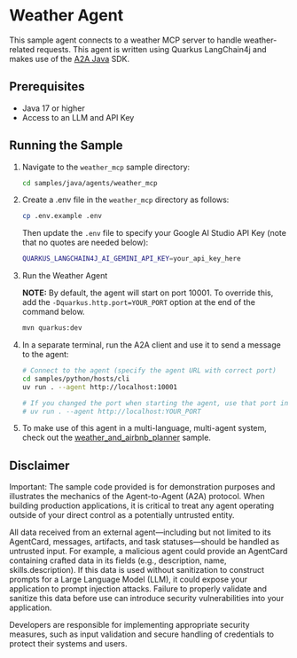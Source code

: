 # Weather Agent

This sample agent connects to a weather MCP server to handle weather-related requests. This agent is written using Quarkus LangChain4j and makes use of the [A2A Java](https://github.com/a2aproject/a2a-java) SDK.

## Prerequisites

- Java 17 or higher
- Access to an LLM and API Key

## Running the Sample

1. Navigate to the `weather_mcp` sample directory:

    ```bash
    cd samples/java/agents/weather_mcp
    ```

2. Create a .env file in the `weather_mcp` directory as follows:

   ```bash
   cp .env.example .env
   ```

   Then update the `.env` file to specify your Google AI Studio API Key (note that no quotes are needed below):

   ```bash
   QUARKUS_LANGCHAIN4J_AI_GEMINI_API_KEY=your_api_key_here
   ```

3. Run the Weather Agent

   **NOTE:**
   By default, the agent will start on port 10001. To override this, add the `-Dquarkus.http.port=YOUR_PORT` option at the end of the command below.

   ```bash
   mvn quarkus:dev
   ```

4. In a separate terminal, run the A2A client and use it to send a message to the agent:

    ```bash
    # Connect to the agent (specify the agent URL with correct port)
    cd samples/python/hosts/cli
    uv run . --agent http://localhost:10001

    # If you changed the port when starting the agent, use that port instead
    # uv run . --agent http://localhost:YOUR_PORT
    ```

5. To make use of this agent in a multi-language, multi-agent system, check out the [weather_and_airbnb_planner](../../../python/hosts/weather_and_airbnb_planner/README.md) sample.

## Disclaimer
Important: The sample code provided is for demonstration purposes and illustrates the
mechanics of the Agent-to-Agent (A2A) protocol. When building production applications,
it is critical to treat any agent operating outside of your direct control as a
potentially untrusted entity.

All data received from an external agent—including but not limited to its AgentCard,
messages, artifacts, and task statuses—should be handled as untrusted input. For
example, a malicious agent could provide an AgentCard containing crafted data in its
fields (e.g., description, name, skills.description). If this data is used without
sanitization to construct prompts for a Large Language Model (LLM), it could expose
your application to prompt injection attacks.  Failure to properly validate and
sanitize this data before use can introduce security vulnerabilities into your
application.

Developers are responsible for implementing appropriate security measures, such as
input validation and secure handling of credentials to protect their systems and users.
